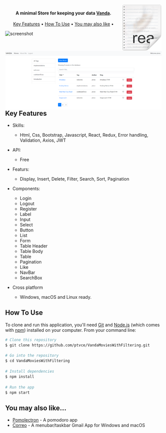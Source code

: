 <img src="./assets/img/icon.png" align="right" />

<h4 align="center">A minimal Store for keeping your data <a href="http://electron.atom.io" target="_blank">Vanda</a>.</h4>


<p align="center">
  <a href="#key-features">Key Features</a> •
  <a href="#how-to-use">How To Use</a> •
  <a href="#You-may-also-like">You may also like</a> •
</p>

<img src="./assets/img/screen.png" align="right" />

![screenshot](https://github.com/ptvce/VandaMoviesWithFiltering/assets/img/Rec.gif)

## Key Features

* Skills:
  - Html, Css, Bootstrap, Javascript, React, Redux, Error handling, Validation, Axios, JWT
  
* API:
  - Free
  
* Featurs:
  - Display, Insert, Delete, Filter, Search, Sort, Pagination 
 
* Components:
  - Login
  - Logout
  - Register
  - Label
  - Input
  - Select
  - Button
  - List
  - Form
  - Table Header
  - Table Body
  - Table
  - Pagination
  - Like
  - NavBar
  - SearchBox
  
* Cross platform
  - Windows, macOS and Linux ready.

## How To Use

To clone and run this application, you'll need [Git](https://git-scm.com) and [Node.js](https://nodejs.org/en/download/) (which comes with [npm](http://npmjs.com)) installed on your computer. From your command line:

```bash
# Clone this repository
$ git clone https://github.com/ptvce/VandaMoviesWithFiltering.git

# Go into the repository
$ cd VandaMoviesWithFiltering

# Install dependencies
$ npm install

# Run the app
$ npm start
```

## You may also like...

- [Pomolectron](https://github.com/amitmerchant1990/pomolectron) - A pomodoro app
- [Correo](https://github.com/amitmerchant1990/correo) - A menubar/taskbar Gmail App for Windows and macOS

